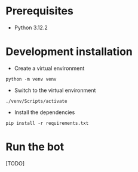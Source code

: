# Prerequisites

* Python 3.12.2

# Development installation

* Create a virtual environment

`python -m venv venv`

* Switch to the virtual environment

`./venv/Scripts/activate`

* Install the dependencies

`pip install -r requirements.txt`

# Run the bot

[TODO]